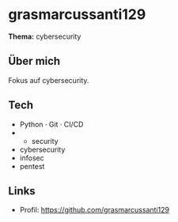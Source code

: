 # grasmarcussanti129

**Thema:** cybersecurity

## Über mich
Fokus auf cybersecurity.

## Tech
- Python · Git · CI/CD
- - security
- cybersecurity
- infosec
- pentest

## Links
- Profil: https://github.com/grasmarcussanti129
